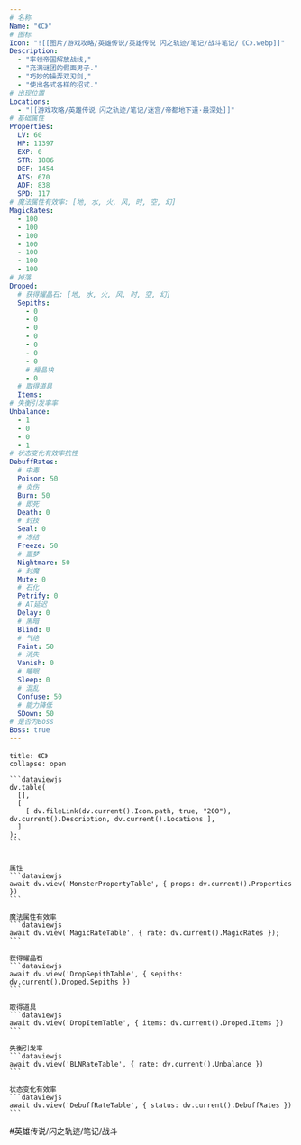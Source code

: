```yaml
---
# 名称
Name: "《C》"
# 图标
Icon: "![[图片/游戏攻略/英雄传说/英雄传说 闪之轨迹/笔记/战斗笔记/《C》.webp]]"
Description:
  - "率领帝国解放战线,"
  - "充满谜团的假面男子."
  - "巧妙的操弄双刃剑,"
  - "使出各式各样的招式."
# 出现位置
Locations: 
  - "[[游戏攻略/英雄传说 闪之轨迹/笔记/迷宫/帝都地下道·最深处]]"
# 基础属性
Properties:
  LV: 60
  HP: 11397
  EXP: 0
  STR: 1886
  DEF: 1454
  ATS: 670
  ADF: 838
  SPD: 117
# 魔法属性有效率: [地, 水, 火, 风, 时, 空, 幻]
MagicRates:
  - 100
  - 100
  - 100
  - 100
  - 100
  - 100
  - 100
# 掉落
Droped:
  # 获得耀晶石: [地, 水, 火, 风, 时, 空, 幻]
  Sepiths:
    - 0
    - 0
    - 0
    - 0
    - 0
    - 0
    - 0
    # 耀晶块
    - 0
  # 取得道具
  Items:
# 失衡引发率率
Unbalance:
  - 1
  - 0
  - 0
  - 1
# 状态变化有效率抗性
DebuffRates:
  # 中毒
  Poison: 50
  # 炎伤
  Burn: 50
  # 即死
  Death: 0
  # 封技
  Seal: 0
  # 冻结
  Freeze: 50
  # 噩梦
  Nightmare: 50
  # 封魔
  Mute: 0
  # 石化
  Petrify: 0
  # AT延迟
  Delay: 0
  # 黑暗
  Blind: 0
  # 气绝
  Faint: 50
  # 消失
  Vanish: 0
  # 睡眠
  Sleep: 0
  # 混乱
  Confuse: 50
  # 能力降低
  SDown: 50
# 是否为Boss
Boss: true
---
```

````ad-battle
title: 《C》
collapse: open

```dataviewjs
dv.table(
  [],
  [
    [ dv.fileLink(dv.current().Icon.path, true, "200"), dv.current().Description, dv.current().Locations ],
  ]
);
```


属性
```dataviewjs
await dv.view('MonsterPropertyTable', { props: dv.current().Properties })
```

魔法属性有效率
```dataviewjs
await dv.view('MagicRateTable', { rate: dv.current().MagicRates });
```

获得耀晶石
```dataviewjs
await dv.view('DropSepithTable', { sepiths: dv.current().Droped.Sepiths })
```

取得道具
```dataviewjs
await dv.view('DropItemTable', { items: dv.current().Droped.Items })
```

失衡引发率
```dataviewjs
await dv.view('BLNRateTable', { rate: dv.current().Unbalance })
```

状态变化有效率
```dataviewjs
await dv.view('DebuffRateTable', { status: dv.current().DebuffRates })
```
````

#英雄传说/闪之轨迹/笔记/战斗 